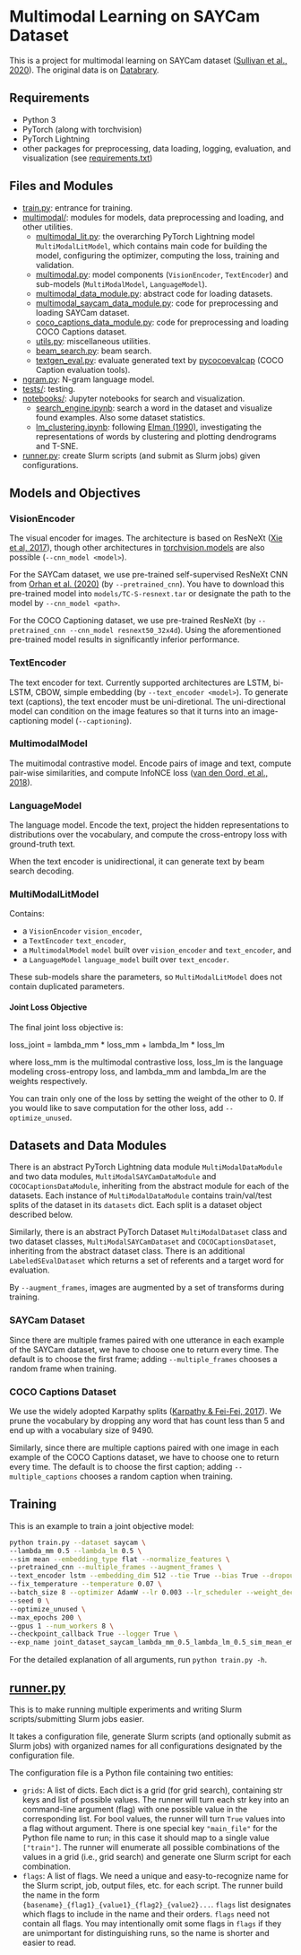 # Multimodal Learning on SAYCam Dataset

This is a project for multimodal learning on SAYCam dataset ([Sullivan et al., 2020](https://direct.mit.edu/opmi/article/doi/10.1162/opmi_a_00039/97495/SAYCam-A-Large-Longitudinal-Audiovisual-Dataset)).
The original data is on [Databrary](https://nyu.databrary.org/volume/564).

## Requirements
- Python 3
- PyTorch (along with torchvision)
- PyTorch Lightning
- other packages for preprocessing, data loading, logging, evaluation, and visualization (see [requirements.txt](requirements.txt))

## Files and Modules
- [train.py](train.py): entrance for training.
- [multimodal/](multimodal): modules for models, data preprocessing and loading, and other utilities.
  - [multimodal_lit.py](multimodal/multimodal_lit.py): the overarching PyTorch Lightning model `MultiModalLitModel`, which contains main code for building the model, configuring the optimizer, computing the loss, training and validation.
  - [multimodal.py](multimodal/multimodal.py): model components (`VisionEncoder`, `TextEncoder`) and sub-models (`MultiModalModel`, `LanguageModel`).
  - [multimodal_data_module.py](multimodal/multimodal_data_module.py): abstract code for loading datasets.
  - [multimodal_saycam_data_module.py](multimodal/multimodal_saycam_data_module.py): code for preprocessing and loading SAYCam dataset.
  - [coco_captions_data_module.py](multimodal/coco_captions_data_module.py): code for preprocessing and loading COCO Captions dataset.
  - [utils.py](multimodal/utils.py): miscellaneous utilities.
  - [beam_search.py](multimodal/beam_search.py): beam search.
  - [textgen_eval.py](multimodal/textgen_eval.py): evaluate generated text by [pycocoevalcap](https://github.com/salaniz/pycocoevalcap) (COCO Caption evaluation tools).
- [ngram.py](ngram.py): N-gram language model.
- [tests/](tests): testing.
- [notebooks/](notebooks): Jupyter notebooks for search and visualization.
  - [search_engine.ipynb](notebooks/search_engine.ipynb): search a word in the dataset and visualize found examples. Also some dataset statistics.
  - [lm_clustering.ipynb](notebooks/lm_clustering.ipynb): following [Elman (1990)](https://crl.ucsd.edu/~elman/Papers/fsit.pdf), investigating the representations of words by clustering and plotting dendrograms and T-SNE.
- [runner.py](runner.py): create Slurm scripts (and submit as Slurm jobs) given configurations.

## Models and Objectives
### VisionEncoder
The visual encoder for images. The architecture is based on ResNeXt ([Xie et al, 2017](https://arxiv.org/abs/1611.05431)), though other architectures in [torchvision.models](https://pytorch.org/vision/stable/models.html) are also possible (`--cnn_model <model>`).

For the SAYCam dataset, we use pre-trained self-supervised ResNeXt CNN from [Orhan et al. (2020)](https://arxiv.org/abs/2007.16189) (by `--pretrained_cnn`). You have to download this pre-trained model into `models/TC-S-resnext.tar` or designate the path to the model by `--cnn_model <path>`.

For the COCO Captioning dataset, we use pre-trained ResNeXt (by `--pretrained_cnn --cnn_model resnext50_32x4d`). Using the aforementioned pre-trained model results in significantly inferior performance.

### TextEncoder
The text encoder for text. Currently supported architectures are LSTM, bi-LSTM, CBOW, simple embedding (by `--text_encoder <model>`).
To generate text (captions), the text encoder must be uni-diretional. The uni-directional model can condition on the image features so that it turns into an image-captioning model (`--captioning`).

### MultimodalModel
The muitimodal contrastive model. Encode pairs of image and text, compute pair-wise similarities, and compute InfoNCE loss ([van den Oord, et al., 2018](https://arxiv.org/abs/1807.03748)).

### LanguageModel
The language model. Encode the text, project the hidden representations to distributions over the vocabulary, and compute the cross-entropy loss with ground-truth text.

When the text encoder is unidirectional, it can generate text by beam search decoding.

### MultiModalLitModel
  Contains:
  - a `VisionEncoder` `vision_encoder`,
  - a `TextEncoder` `text_encoder`,
  - a `MultimodalModel` `model` built over `vision_encoder` and `text_encoder`, and
  - a `LanguageModel` `language_model` built over `text_encoder`.

  These sub-models share the parameters, so `MultiModalLitModel` does not contain duplicated parameters.

#### Joint Loss Objective
The final joint loss objective is:

loss_joint = lambda_mm * loss_mm + lambda_lm * loss_lm

where loss_mm is the multimodal contrastive loss, loss_lm is the language modeling cross-entropy loss, and lambda_mm and lambda_lm are the weights respectively.

You can train only one of the loss by setting the weight of the other to 0. If you would like to save computation for the other loss, add `--optimize_unused`.

## Datasets and Data Modules
There is an abstract PyTorch Lightning data module `MultiModalDataModule` and two data modules, `MultiModalSAYCamDataModule` and `COCOCaptionsDataModule`, inheriting from the abstract module for each of the datasets.
Each instance of `MultiModalDataModule` contains train/val/test splits of the dataset in its `datasets` dict. Each split is a dataset object described below.

Similarly, there is an abstract PyTorch Dataset `MultiModalDataset` class and two dataset classes, `MultiModalSAYCamDataset` and `COCOCaptionsDataset`, inheriting from the abstract dataset class.
There is an additional `LabeledSEvalDataset` which returns a set of referents and a target word for evaluation.

By `--augment_frames`, images are augmented by a set of transforms during training.

### SAYCam Dataset
Since there are multiple frames paired with one utterance in each example of the SAYCam dataset, we have to choose one to return every time. The default is to choose the first frame; adding `--multiple_frames` chooses a random frame when training.

### COCO Captions Dataset
We use the widely adopted Karpathy splits ([Karpathy & Fei-Fei, 2017](https://arxiv.org/abs/1412.2306)).
We prune the vocabulary by dropping any word that has count less than 5 and end up with a vocabulary size of 9490.

Similarly, since there are multiple captions paired with one image in each example of the COCO Captions dataset, we have to choose one to return every time. The default is to choose the first caption; adding `--multiple_captions` chooses a random caption when training.

## Training
This is an example to train a joint objective model:
```bash
python train.py --dataset saycam \
--lambda_mm 0.5 --lambda_lm 0.5 \
--sim mean --embedding_type flat --normalize_features \
--pretrained_cnn --multiple_frames --augment_frames \
--text_encoder lstm --embedding_dim 512 --tie True --bias True --dropout_i 0.5 --dropout_o 0.0 \
--fix_temperature --temperature 0.07 \
--batch_size 8 --optimizer AdamW --lr 0.003 --lr_scheduler --weight_decay 0.05 --val_batch_size 16 --drop_last \
--seed 0 \
--optimize_unused \
--max_epochs 200 \
--gpus 1 --num_workers 8 \
--checkpoint_callback True --logger True \
--exp_name joint_dataset_saycam_lambda_mm_0.5_lambda_lm_0.5_sim_mean_embedding_type_flat_text_encoder_lstm_embedding_dim_512_dropout_i_0.5_dropout_o_0.0_batch_size_8_optimizer_AdamW_lr_0.003_lr_scheduler_True_weight_decay_0.05_val_batch_size_16_seed_0
```

For the detailed explanation of all arguments, run `python train.py -h`.

## [runner.py](runner.py)
This is to make running multiple experiments and writing Slurm scripts/submitting Slurm jobs easier.

It takes a configuration file, generate Slurm scripts (and optionally submit as Slurm jobs) with organized names for all configurations designated by the configuration file.

The configuration file is a Python file containing two entities:
- `grids`:
  A list of dicts. Each dict is a grid (for grid search), containing str keys and list of possible values.
  The runner will turn each str key into an command-line argument (flag) with one possible value in the corresponding list.
  For bool values, the runner will turn `True` values into a flag without argument.
  There is one special key `"main_file"` for the Python file name to run; in this case it should map to a single value `["train"]`.
  The runner will enumerate all possible combinations of the values in a grid (i.e., grid search) and generate one Slurm script for each combination.
- `flags`:
  A list of flags.
  We need a unique and easy-to-recognize name for the Slurm script, job, output files, etc. for each script.
  The runner build the name in the form `{basename}_{flag1}_{value1}_{flag2}_{value2}...`.
  `flags` list designates which flags to include in the name and their orders.
  `flags` need not contain all flags. You may intentionally omit some flags in `flags` if they are unimportant for distinguishing runs, so the name is shorter and easier to read.
 
